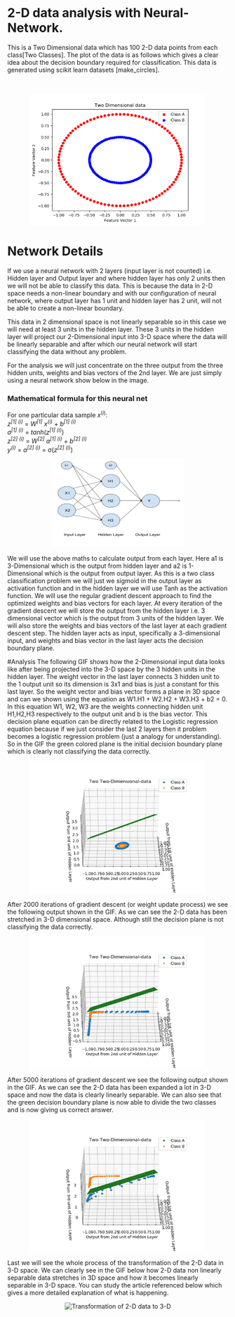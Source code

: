 # 2-D data analysis with Neural-Network.
This is a Two Dimensional data which has 100 2-D data points from each class[Two Classes]. The plot of the data is as follows which gives a clear idea about the decision boundary required for classification. This data is generated using scikit learn datasets [make_circles].

</br>
<p align="center">
  <img src="/Plots/Two-Dimensional-data.png" alt="One dimensional data with two classes" height="300" width="400" />
</p>

# Network Details
If we use a neural network with 2 layers (input layer is not counted) i.e. Hidden layer and Output layer and where hidden layer has only 2 units then we will not be able to classify this data. This is because the data in 2-D space needs a non-linear boundary and with our configuration of neural network, where output layer has 1 unit and hidden layer has 2 unit, will not be able to create a non-linear boundary. 

This data in 2 dimensional space is not linearly separable so in this case we will need at least 3 units in the hidden layer. These 3 units in the hidden layer will project our 2-Dimensional input into 3-D space where the data will be linearly separable and after which our neural network will start classifying the data without any problem.

For the analysis we will just concentrate on the three output from the three hidden units, weights and bias vectors of the 2nd layer. We are just simply using a neural network show below in the image.

### Mathematical formula for this neural net
For one particular data sample *x*<sup>(*i*)</sup>:
</br>
*z*<sup>*[1] (i)*</sup> =  *W*<sup>*[1]*</sup> *x*<sup>*(i)*</sup> + *b*<sup>*[1] (i)*</sup>
</br>
*a*<sup>*[1] (i)*</sup> = *tanh*(*z*<sup>*[1] (i)*</sup>)
</br>
*z*<sup>*[2] (i)*</sup> = *W*<sup>*[2]*</sup> *a*<sup>*[1] (i)*</sup> + *b*<sup>*[2] (i)*</sup>
</br>
*y*<sup>*(i)*</sup> = *a*<sup>*[2] (i)*</sup> = σ(*z*<sup>*[2] (i)*</sup>)
</br>

<p align="center">
  <img src="/Plots/2d-NN.PNG" alt="One dimensional data with two classes" height="200" width="300" />
</p>

We will use the above maths to calculate output from each layer. Here a1 is 3-Dimensional which is the output from hidden layer and a2 is 1-Dimensional which is the output from output layer. As this is a two class classification problem we will just we sigmoid in the output layer as activation function and in the hidden layer we will use Tanh as the activation function. We will use the regular gradient descent approach to find the optimized weights and bias vectors for each layer. At every iteration of the gradient descent we will store the output from the hidden layer i.e. 3 dimensional vector which is the output from 3 units of the hidden layer. We will also store the weights and bias vectors of the last layer at each gradient descent step. The hidden layer acts as input, specifically a 3-dimensional input, and weights and bias vector in the last layer acts the decision boundary plane.


#Analysis
The following GIF shows how the 2-Dimensional input data looks like after being projected into the 3-D space by the 3 hidden units in the hidden layer. The weight vector in the last layer connects 3 hidden unit to the 1 output unit so its dimension is 3x1 and bias is just a constant for this last layer. So the weight vector and bias vector forms a plane in 3D space and can we shown using the equation as W1.H1 + W2.H2 + W3.H3 + b2 = 0. In this equation W1, W2, W3 are the weights connecting hidden unit H1,H2,H3 respectively to the output unit and b is the bias vector. This decision plane equation can be directly related to the Logistic regression equation because if we just consider the last 2 layers then it problem becomes a logistic regression problem (just a analogy for understanding). So in the GIF the green colored plane is the initial decision boundary plane which is clearly not classifying the data correctly. 
<p align="center">
  <img src="3-ddata0-tranformation.gif" alt="Transformation of 2-D data to 3-D" height="300" width="400" />
</p>
After 2000 iterations of gradient descent (or weight update process) we see the following output shown in the GIF. As we can see the 2-D data has been stretched in 3-D dimensional space. Although still the decision plane is not classifying the data correctly.
<p align="center">
  <img src="3-ddata20-tranformation.gif" alt="Transformation of 2-D data to 3-D" height="300" width="400" />
</p>
After 5000 iterations of gradient descent we see the following output shown in the GIF. As we can see the 2-D data has been expanded a lot in 3-D space and now the data is clearly linearly separable. We can also see that the green decision boundary plane is now able to divide the two classes and is now giving us correct answer. 
<p align="center">
  <img src="3-ddata50-tranformation.gif" alt="Transformation of 2-D data to 3-D" height="300" width="400" />
</p>
Last we will see the whole process of the transformation of the 2-D data in 3-D space. We can clearly see in the GIF below how 2-D data non linearly separable data stretches in 3D space and how it becomes linearly separable in 3-D space. You can study the article referenced below which gives a more detailed explanation of what is happening. 
<p align="center">
  <img src="3-ddata-tranformation.gif" alt="Transformation of 2-D data to 3-D" height="300" width="400" />
</p>
